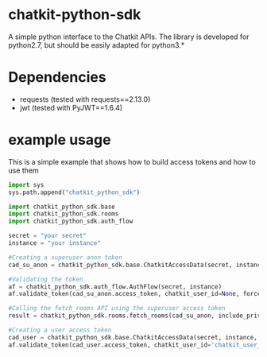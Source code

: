 # chatkit-python-sdk
A simple python interface to the Chatkit APIs.
The library is developed for python2.7, but should be easily adapted for python3.*

# Dependencies
* requests (tested with requests==2.13.0)
* jwt (tested with PyJWT==1.6.4)

# example usage

This is a simple example that shows how to build access tokens and how to use them

```python
import sys
sys.path.append("chatkit_python_sdk")

import chatkit_python_sdk.base
import chatkit_python_sdk.rooms
import chatkit_python_sdk.auth_flow

secret = "your secret"
instance = "your instance"

#Creating a superuser anon token
cad_su_anon = chatkit_python_sdk.base.ChatkitAccessData(secret, instance, superuser=True)

#Validating the token
af = chatkit_python_sdk.auth_flow.AuthFlow(secret, instance)
af.validate_token(cad_su_anon.access_token, chatkit_user_id=None, force_superuser=True)

#Calling the fetch_rooms API using the superuser access token
result = chatkit_python_sdk.rooms.fetch_rooms(cad_su_anon, include_private=True)

#Creating a user access token
cad_user = chatkit_python_sdk.base.ChatkitAccessData(secret, instance, user_id='the_chatkit_user_id')
af.validate_token(cad_user.access_token, chatkit_user_id='chatkit_user_id')